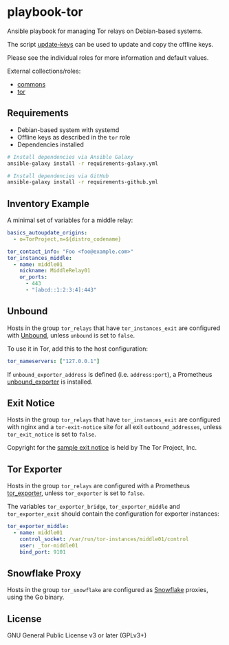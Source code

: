 # playbook-tor

Ansible playbook for managing Tor relays on Debian-based systems.

The script [update-keys](update-keys) can be used to update and copy the
offline keys.

Please see the individual roles for more information and default values.

External collections/roles:

- [commons](https://github.com/alxndr42/ansible-commons)
- [tor](https://github.com/alxndr42/ansible-tor)

## Requirements

- Debian-based system with systemd
- Offline keys as described in the `tor` role
- Dependencies installed

```bash
# Install dependencies via Ansible Galaxy
ansible-galaxy install -r requirements-galaxy.yml

# Install dependencies via GitHub
ansible-galaxy install -r requirements-github.yml
```

## Inventory Example

A minimal set of variables for a middle relay:

```yaml
basics_autoupdate_origins:
  - o=TorProject,n=${distro_codename}

tor_contact_info: "Foo <foo@example.com>"
tor_instances_middle:
  - name: middle01
    nickname: MiddleRelay01
    or_ports:
      - 443
      - "[abcd::1:2:3:4]:443"
```

## Unbound

Hosts in the group `tor_relays` that have `tor_instances_exit` are configured
with [Unbound][], unless `unbound` is set to `false`.

To use it in Tor, add this to the host configuration:

```yaml
tor_nameservers: ["127.0.0.1"]
```

If `unbound_exporter_address` is defined (i.e. `address:port`), a Prometheus
[unbound_exporter][] is installed.

[unbound]: https://unbound.docs.nlnetlabs.nl/
[unbound_exporter]: https://github.com/letsencrypt/unbound_exporter

## Exit Notice

Hosts in the group `tor_relays` that have `tor_instances_exit` are configured
with nginx and a `tor-exit-notice` site for all exit `outbound_addresses`,
unless `tor_exit_notice` is set to `false`.

Copyright for the [sample exit notice][] is held by The Tor Project, Inc.

[sample exit notice]: roles/tor-exit-notice/files/tor-exit-notice/index.html

## Tor Exporter

Hosts in the group `tor_relays` are configured with a Prometheus
[tor_exporter][], unless `tor_exporter` is set to `false`.

The variables `tor_exporter_bridge`, `tor_exporter_middle` and
`tor_exporter_exit` should contain the configuration for exporter instances:

```yaml
tor_exporter_middle:
  - name: middle01
    control_socket: /var/run/tor-instances/middle01/control
    user: _tor-middle01
    bind_port: 9101
```

[tor_exporter]: https://github.com/atx/prometheus-tor_exporter

## Snowflake Proxy

Hosts in the group `tor_snowflake` are configured as [Snowflake][] proxies,
using the Go binary.

[snowflake]: https://snowflake.torproject.org/

## License

GNU General Public License v3 or later (GPLv3+)
